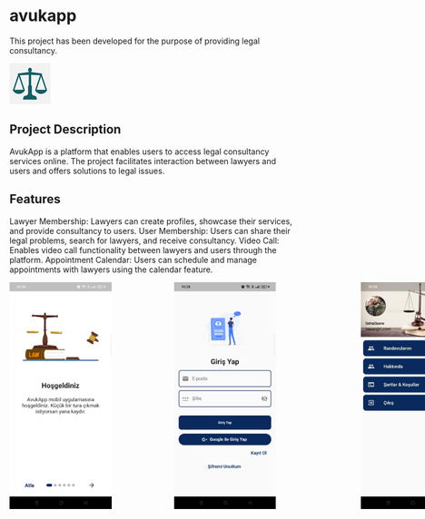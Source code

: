 # avukapp

This project has been developed for the purpose of providing legal consultancy.

![Proje Logo](assets/images/ic_launcher.png)


## Project Description

AvukApp is a platform that enables users to access legal consultancy services online. The project facilitates interaction between lawyers and users and offers solutions to legal issues.


## Features

Lawyer Membership: Lawyers can create profiles, showcase their services, and provide consultancy to users.
User Membership: Users can share their legal problems, search for lawyers, and receive consultancy.
Video Call: Enables video call functionality between lawyers and users through the platform.
Appointment Calendar: Users can schedule and manage appointments with lawyers using the calendar feature.


<div style="display:flex;">
<img src="assets/proje_img/1.png" alt=" " width="200" height="400"  style="float: left; margin-right: 110px;">
<img src="assets/proje_img/2.png" alt=" " width="200" height="400" style="margin-right: 150px;">
<img src="assets/proje_img/3.png" alt=" " width="200" height="400" style="margin-right: 150px;">
</div>